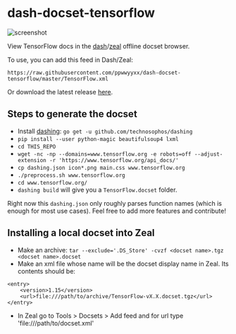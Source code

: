 # dash-docset-tensorflow

![screenshot](/screenshot.png)

View TensorFlow docs in the [dash](https://kapeli.com/dash)/[zeal](https://github.com/zealdocs/zeal) offline docset browser.

To use, you can add this feed in Dash/Zeal:
```
https://raw.githubusercontent.com/ppwwyyxx/dash-docset-tensorflow/master/TensorFlow.xml
```
Or download the latest release [here](https://github.com/ppwwyyxx/dash-docset-tensorflow/releases).

## Steps to generate the docset
+ Install [dashing](https://github.com/technosophos/dashing): `go get -u github.com/technosophos/dashing`
+ `pip install --user python-magic beautifulsoup4 lxml`
+ `cd THIS_REPO`
+ `wget -nc -np --domains=www.tensorflow.org -e robots=off --adjust-extension -r 'https://www.tensorflow.org/api_docs/'`
+ `cp dashing.json icon*.png main.css www.tensorflow.org`
+ `./preprocess.sh www.tensorflow.org`
+ `cd www.tensorflow.org/`
+ `dashing build` will give you a `TensorFlow.docset` folder.

Right now this `dashing.json` only roughly parses function names (which is enough for most use cases).
Feel free to add more features and contribute!

## Installing a local docset into Zeal
+ Make an archive: `tar --exclude='.DS_Store' -cvzf <docset name>.tgz <docset name>.docset`
+ Make an xml file whose name will be the docset display name in Zeal. Its contents should be:
```
<entry>
    <version>1.15</version>
    <url>file:///path/to/archive/TensorFlow-vX.X.docset.tgz</url>
</entry>
```
+ In Zeal go to Tools > Docsets > Add feed and for url type 'file:///path/to/docset.xml'
